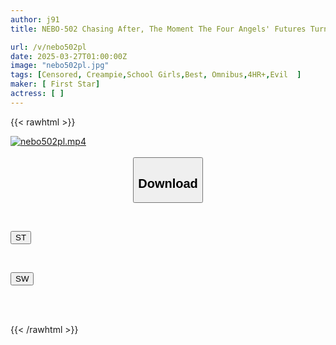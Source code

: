 ```yaml
---
author: j91
title: NEBO-502 Chasing After, The Moment The Four Angels' Futures Turn To Despair

url: /v/nebo502pl
date: 2025-03-27T01:00:00Z
image: "nebo502pl.jpg"
tags: [Censored, Creampie,School Girls,Best, Omnibus,4HR+,Evil	]
maker: [ First Star]
actress: [ ]
---
```



{{< rawhtml >}}

<div class="video" data-videoid="ek8BkwYOMquY1yZ">
    <a href="javascript:;">
        <img src="/v/nebo502pl/nebo502pl.jpg" width="WIDTH" height="HEIGHT" alt="nebo502pl.mp4" loading="lazy">
    </a>
</div>

<script type="text/javascript" src="https://j91.asia/asset/on-demand-st.js"></script>

<br>
  <link rel="stylesheet" href="https://j91.asia/asset/bs5.css">
  
  <center>
  <button class="btn btn-primary" type="button" data-bs-toggle="collapse" data-bs-target=".multi-collapse" aria-expanded="false" aria-controls="multiCollapseExample1 multiCollapseExample2"><h2>Download</h2></button></center>
</p>
<div class="row">
  <div class="col">
    <div class="collapse multi-collapse" id="multiCollapseExample1">
      <div class="card card-body">
	      	      <br>
<div class="buttons">  
<p><a href="/v/nebo502pl/st.html" target="_blank"><button class="btn-hover color-3"><i class="fa fa-download"></i> ST</button></a></p></div>
    </div>
  </div>
</div>
  <div class="col">
    <div class="collapse multi-collapse" id="multiCollapseExample2">
      <div class="card card-body">
	      <br>
<div class="buttons">
<p><a href="/v/nebo502pl/sw.html" target="_blank"><button class="btn-hover color-2"><i class="fa fa-download"></i> SW</button></a></p></div>
<br><br>
      </div>
    </div>
  </div>
</div>

{{< /rawhtml >}}